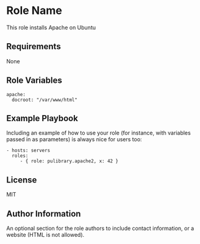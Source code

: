 Role Name
=========

This role installs Apache on Ubuntu

Requirements
------------

None

Role Variables
--------------

```
apache:
  docroot: "/var/www/html"

```

Example Playbook
----------------

Including an example of how to use your role (for instance, with variables
passed in as parameters) is always nice for users too:

    - hosts: servers
      roles:
         - { role: pulibrary.apache2, x: 42 }

License
-------

MIT

Author Information
------------------

An optional section for the role authors to include contact information, or a
website (HTML is not allowed).
